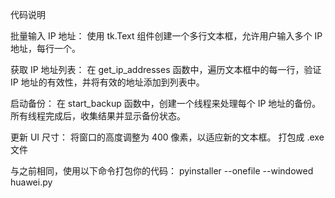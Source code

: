代码说明

批量输入 IP 地址：
使用 tk.Text 组件创建一个多行文本框，允许用户输入多个 IP 地址，每行一个。

获取 IP 地址列表：
在 get_ip_addresses 函数中，遍历文本框中的每一行，验证 IP 地址的有效性，并将有效的地址添加到列表中。

启动备份：
在 start_backup 函数中，创建一个线程来处理每个 IP 地址的备份。所有线程完成后，收集结果并显示备份状态。

更新 UI 尺寸：
将窗口的高度调整为 400 像素，以适应新的文本框。
打包成 .exe 文件

与之前相同，使用以下命令打包你的代码：
pyinstaller --onefile --windowed huawei.py
